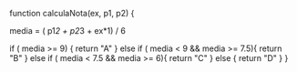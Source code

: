 function calculaNota(ex, p1, p2) {
    
     
  media = ( p1*2 + p2*3 + ex*1) / 6
  
  if ( media >= 9) {
    return "A"
  }
 else if ( media < 9 && media >= 7.5){
     return "B"
} else if ( media < 7.5 && media >= 6){
   return "C"
} else {
  return "D"
} 
}  
 